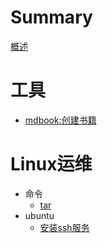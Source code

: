 # Summary

[概述](./introduction.md)

# 工具
- [mdbook:创建书籍](./tools/mdbook.md)

# Linux运维
- 命令
    - [tar](./linux/command/tar.md)
- ubuntu
    - [安装ssh服务](./linux/ubuntu/安装ssh服务.md)